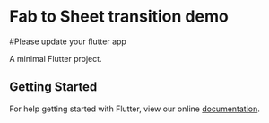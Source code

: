 # Fab to Sheet transition demo
#Please update your flutter app

A minimal Flutter project.

## Getting Started

For help getting started with Flutter, view our online
[documentation](http://flutter.io/).
